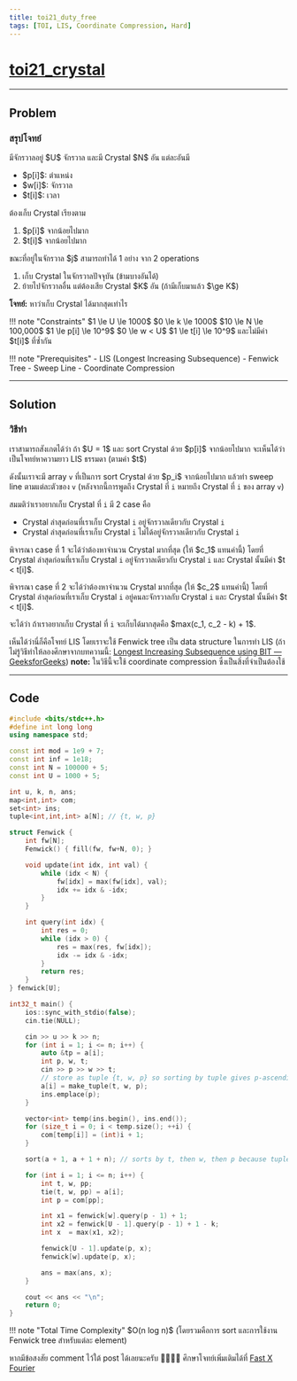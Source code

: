 ```yaml
---
title: toi21_duty_free
tags: [TOI, LIS, Coordinate Compression, Hard]
---
```

# [toi21\_crystal](https://otog.in.th/problem/1089)

---

## Problem

### สรุปโจทย์

มีจักรวาลอยู่ \$U\$ จักรวาล และมี Crystal \$N\$ อัน
แต่ละอันมี

* \$p\[i]\$: ตำแหน่ง
* \$w\[i]\$: จักรวาล
* \$t\[i]\$: เวลา

ต้องเก็บ Crystal เรียงตาม

1. \$p\[i]\$ จากน้อยไปมาก
2. \$t\[i]\$ จากน้อยไปมาก

ขณะที่อยู่ในจักรวาล \$j\$ สามารถทำได้ 1 อย่าง จาก 2 operations

1. เก็บ Crystal ในจักรวาลปัจจุบัน (ข้ามบางอันได้)
2. ย้ายไปจักรวาลอื่น แต่ต้องเสีย Crystal \$K\$ อัน (ถ้ามีเก็บมาแล้ว \$\ge K\$)

**โจทย์:** หาว่าเก็บ Crystal ได้มากสุดเท่าไร

!!! note "Constraints"
    \$1 \le U \le 1000\$
    \$0 \le k \le 1000\$
    \$10 \le N \le 100,000\$
    \$1 \le p[i] \le 10^9\$
    \$0 \le w < U\$
    \$1 \le t[i] \le 10^9\$ และไม่มีค่า \$t[i]\$ ที่ซ้ำกัน

!!! note "Prerequisites"
    - LIS (Longest Increasing Subsequence)
    - Fenwick Tree
    - Sweep Line
    - Coordinate Compression

---

## Solution

### วิธีทำ

เราสามารถสังเกตได้ว่า ถ้า \$U = 1\$ และ sort Crystal ด้วย \$p\[i]\$ จากน้อยไปมาก จะเห็นได้ว่าเป็นโจทย์หาความยาว LIS ธรรมดา (ตามค่า \$t\$)

ดังนั้นเราจะมี array `v` ที่เป็นการ sort Crystal ด้วย \$p\_i\$ จากน้อยไปมาก แล้วทำ sweep line ตามแต่ละตัวของ `v` (หลังจากนี้การพูดถึง Crystal ที่ `i` หมายถึง Crystal ที่ `i` ของ array `v`)

สมมติว่าเราอยากเก็บ Crystal ที่ `i` มี 2 case คือ

* Crystal ล่าสุดก่อนที่เราเก็บ Crystal `i` อยู่จักรวาลเดียวกับ Crystal `i`
* Crystal ล่าสุดก่อนที่เราเก็บ Crystal `i` ไม่ได้อยู่จักรวาลเดียวกับ Crystal `i`

พิจารณา case ที่ 1 จะได้ว่าต้องหาจำนวน Crystal มากที่สุด (ให้ \$c\_1\$ แทนค่านี้) โดยที่ Crystal ล่าสุดก่อนที่เราเก็บ Crystal `i` อยู่จักรวาลเดียวกับ Crystal `i` และ Crystal นั้นมีค่า \$t < t\[i]\$.

พิจารณา case ที่ 2 จะได้ว่าต้องหาจำนวน Crystal มากที่สุด (ให้ \$c\_2\$ แทนค่านี้) โดยที่ Crystal ล่าสุดก่อนที่เราเก็บ Crystal `i` อยู่คนละจักรวาลกับ Crystal `i` และ Crystal นั้นมีค่า \$t < t\[i]\$.

จะได้ว่า ถ้าเราอยากเก็บ Crystal ที่ `i` จะเก็บได้มากสุดคือ \$max(c\_1, c\_2 - k) + 1\$.

เห็นได้ว่านี่ก็คือโจทย์ LIS โดยเราจะใช้ Fenwick tree เป็น data structure ในการทำ LIS (ถ้าไม่รู้วิธีทำให้ลองศึกษาจากบทความนี้: [Longest Increasing Subsequence using BIT — GeeksforGeeks](https://www.geeksforgeeks.org/longest-increasing-subsequence-using-bit))
**note:** ในวิธีนี้จะใช้ coordinate compression ซึ่งเป็นสิ่งที่จำเป็นต้องใช้

---

## Code

```cpp
#include <bits/stdc++.h>
#define int long long
using namespace std;

const int mod = 1e9 + 7;
const int inf = 1e18;
const int N = 100000 + 5;
const int U = 1000 + 5;

int u, k, n, ans;
map<int,int> com;
set<int> ins;
tuple<int,int,int> a[N]; // {t, w, p}

struct Fenwick {
    int fw[N];
    Fenwick() { fill(fw, fw+N, 0); }

    void update(int idx, int val) {
        while (idx < N) {
            fw[idx] = max(fw[idx], val);
            idx += idx & -idx;
        }
    }

    int query(int idx) {
        int res = 0;
        while (idx > 0) {
            res = max(res, fw[idx]);
            idx -= idx & -idx;
        }
        return res;
    }
} fenwick[U];

int32_t main() {
    ios::sync_with_stdio(false);
    cin.tie(NULL);

    cin >> u >> k >> n;
    for (int i = 1; i <= n; i++) {
        auto &tp = a[i];
        int p, w, t;
        cin >> p >> w >> t;
        // store as tuple {t, w, p} so sorting by tuple gives p-ascending then t-ascending if needed
        a[i] = make_tuple(t, w, p);
        ins.emplace(p);
    }

    vector<int> temp(ins.begin(), ins.end());
    for (size_t i = 0; i < temp.size(); ++i) {
        com[temp[i]] = (int)i + 1;
    }

    sort(a + 1, a + 1 + n); // sorts by t, then w, then p because tuple is (t,w,p)

    for (int i = 1; i <= n; i++) {
        int t, w, pp;
        tie(t, w, pp) = a[i];
        int p = com[pp];

        int x1 = fenwick[w].query(p - 1) + 1;
        int x2 = fenwick[U - 1].query(p - 1) + 1 - k;
        int x  = max(x1, x2);

        fenwick[U - 1].update(p, x);
        fenwick[w].update(p, x);

        ans = max(ans, x);
    }

    cout << ans << "\n";
    return 0;
}
```

!!! note "Total Time Complexity"
    \$O(n log n)\$ (โดยรวมคือการ sort และการใช้งาน Fenwick tree สำหรับแต่ละ element)

หากมีข้อสงสัย comment ไว้ใต้ post ได้เลยนะครับ 🙇‍♂️🙇‍♂️
ศึกษาโจทย์เพิ่มเติมได้ที่ [Fast X Fourier](https://fastxfourier.github.io/Home/)
